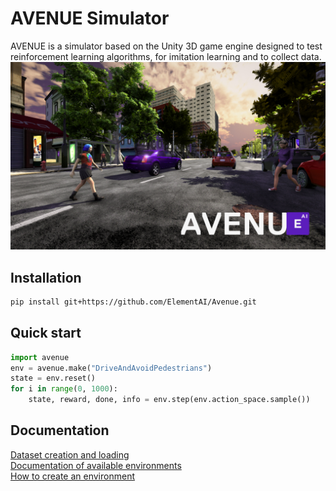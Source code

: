 # AVENUE Simulator

AVENUE is a simulator based on the Unity 3D game engine designed to test reinforcement learning algorithms, for imitation learning and to collect data.
![Alt text](images/AVENUE.jpg?raw=true "Title")

## Installation
```bash
pip install git+https://github.com/ElementAI/Avenue.git 
```

## Quick start

```python
import avenue
env = avenue.make("DriveAndAvoidPedestrians")
state = env.reset()
for i in range(0, 1000):
    state, reward, done, info = env.step(env.action_space.sample())
```

## Documentation
[Dataset creation and loading](docs/DATASET.md) \
[Documentation of available environments](docs/ENVIRONMENTS.md) \
[How to create an environment](avenue/envs.py)

